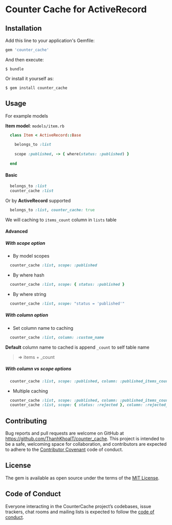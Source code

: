 # Counter Cache for ActiveRecord

## Installation

Add this line to your application's Gemfile:

```ruby
gem 'counter_cache'
```

And then execute:

    $ bundle

Or install it yourself as:

    $ gem install counter_cache

## Usage

For example models

**Item model**: `models/item.rb` 
```ruby
  class Item < ActiveRecord::Base
  
    belongs_to :list
    
    scope :published, -> { where(status: :published) }
  
  end
```


#### Basic

```ruby
  belongs_to :list
  counter_cache :list
```
Or by **ActiveRecord** supported
```ruby
  belongs_to :list, counter_cache: true
```

We will caching to `items_count` column in `lists` table

#### Advanced
##### With scope option
- By model scopes
```ruby
  counter_cache :list, scope: :published
```

- By where hash
```ruby
  counter_cache :list, scope: { status: :published }
```

- By where string
```ruby
  counter_cache :list, scope: "status = 'published'"
```

##### With column option
- Set column name to caching
```ruby
  counter_cache :list, column: :custom_name
```
**Default** column name to cached is append `_count` to self table name

> => items + _count


##### With column vs scope options

```ruby
  counter_cache :list, scope: :published, column: :published_items_count
```

- Multiple caching
```ruby
  counter_cache :list, scope: :published, column: :published_items_count
  counter_cache :list, scope: { status: :rejected }, column: :rejected_items_count
```

## Contributing

Bug reports and pull requests are welcome on GitHub at https://github.com/ThanhKhoaIT/counter_cache. This project is intended to be a safe, welcoming space for collaboration, and contributors are expected to adhere to the [Contributor Covenant](http://contributor-covenant.org) code of conduct.

## License

The gem is available as open source under the terms of the [MIT License](https://opensource.org/licenses/MIT).

## Code of Conduct

Everyone interacting in the CounterCache project’s codebases, issue trackers, chat rooms and mailing lists is expected to follow the [code of conduct](https://github.com/ThanhKhoaIT/counter_cache/blob/master/CODE_OF_CONDUCT.md).
